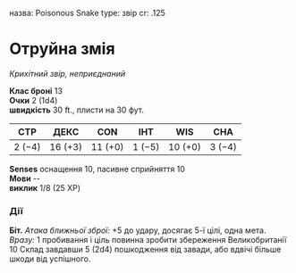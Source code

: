 назва: Poisonous Snake type: звір cr: .125

# Отруйна змія
_Крихітний звір, неприєднаний_

**Клас броні** 13    
**Очки** 2 (1d4)    
**швидкість** 30 ft., плисти на 30 фут.

| СТР    | ДЕКС    | CON     | ІНТ    | WIS     | CHA    |
| ------ | ------- | ------- | ------ | ------- | ------ |
| 2 (−4) | 16 (+3) | 11 (+0) | 1 (−5) | 10 (+0) | 3 (−4) |

**Senses** оснащення 10, пасивне сприйняття 10    
**Мови** --    
**виклик** 1/8 (25 XP)

### Дії
**Біт.** _Атака ближньої зброї:_ +5 до удару, досягає 5-ї цілі, одна мета. _Вразу:_ 1 пробивання і ціль повинна зробити збереження Великобританії 10 Склад завдавши 5 (2d4) пошкодження від завади, або вдвічі більше шкоди від успішного. 